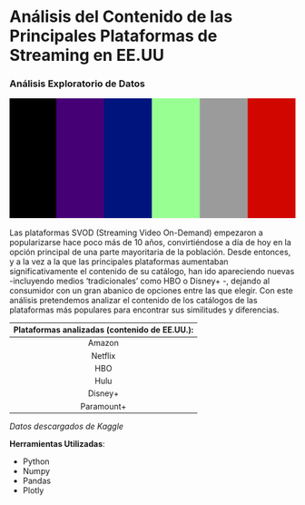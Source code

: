 # Análisis del Contenido de las Principales Plataformas de Streaming en EE.UU

### Análisis Exploratorio de Datos
![img](https://raw.githubusercontent.com/LLR-Laura/EDA_Plataformas_Streaming/master/graficos/Plataformas_Streaming.png)




Las plataformas SVOD (Streaming Video On-Demand) empezaron a popularizarse hace poco más de 10 años, convirtiéndose a día de hoy en la opción principal de una parte mayoritaria de la población. Desde entonces, y a la vez a la que las principales plataformas aumentaban significativamente el contenido de su catálogo, han ido apareciendo nuevas -incluyendo medios ‘tradicionales’ como HBO o Disney+ -, dejando al consumidor con un gran abanico de opciones entre las que elegir. Con este análisis pretendemos analizar el contenido de los catálogos de las plataformas más populares para encontrar sus similitudes y diferencias.


| **Plataformas analizadas (contenido de EE.UU.):** |
| :---: |
| Amazon |
| Netflix |
| HBO |
| Hulu |
| Disney+ |
| Paramount+ |

*Datos descargados de Kaggle*

**Herramientas Utilizadas**:

- Python
- Numpy
- Pandas
- Plotly
